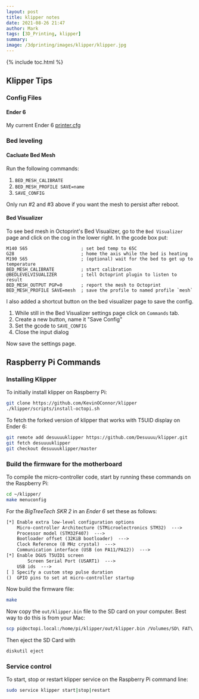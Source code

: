 ```yaml
---
layout: post
title: klipper notes
date: 2021-08-26 21:47
author: Mark
tags: [3D_Printing, klipper]
summary:
image: /3dprinting/images/klipper/klipper.jpg
---
```


{% include toc.html %}

## Klipper Tips

### Config Files

#### Ender 6

My current Ender 6 <a href="files/klipper/ender6_printer.cfg">printer.cfg <i class='fa fa-download'></i></a>

### Bed leveling

#### Cacluate Bed Mesh

Run the following commands:

1. `BED_MESH_CALIBRATE`
2. `BED_MESH_PROFILE SAVE=name`
3. `SAVE_CONFIG`

Only run #2 and #3 above if you want the mesh to persist after reboot.

#### Bed Visualizer

To see bed mesh in Octoprint's Bed Visualizer, go to the `Bed Visualizer` page and click on the cog in the lower right. In the gcode box put:

```gcode
M140 S65                    ; set bed temp to 65C
G28                         ; home the axis while the bed is heating
M190 S65                    ; (optional) wait for the bed to get up to temperature
BED_MESH_CALIBRATE          ; start calibration
@BEDLEVELVISUALIZER         ; tell Octoprint plugin to listen to result
BED_MESH_OUTPUT PGP=0       ; report the mesh to Octoprint
BED_MESH_PROFILE SAVE=mesh  ; save the profile to named profile `mesh`
```

I also added a shortcut button on the bed visualizer page to save the config.

1. While still in the Bed Visualizer settings page click on `Commands` tab.
2. Create a new button, name it "Save Config"
3. Set the gcode to `SAVE_CONFIG`
4. Close the input dialog

Now save the settings page.

## Raspberry Pi Commands

### Installing Klipper

To initially install klipper on Raspberry Pi:

```sh
git clone https://github.com/KevinOConnor/klipper
./klipper/scripts/install-octopi.sh
```

To fetch the forked version of klipper that works with T5UID display on Ender 6:

```sh
git remote add desuuuuklipper https://github.com/Desuuuu/klipper.git
git fetch desuuuuklipper
git checkout desuuuuklipper/master
```

### Build the firmware for the motherboard

To compile the micro-controller code, start by running these commands on the Raspberry Pi:

```sh
cd ~/klipper/
make menuconfig
```

For the _BigTreeTech SKR 2_ in an _Ender 6_ set these as follows:

```txt
[*] Enable extra low-level configuration options
    Micro-controller Architecture (STMicroelectronics STM32)  --->
    Processor model (STM32F407)  --->
    Bootloader offset (32KiB bootloader)  --->
    Clock Reference (8 MHz crystal)  --->
    Communication interface (USB (on PA11/PA12))  --->
[*] Enable DGUS T5UID1 screen
        Screen Serial Port (USART1)  --->
    USB ids  --->
[ ] Specify a custom step pulse duration
()  GPIO pins to set at micro-controller startup
```

Now build the firmware file:

```sh
make
```

Now copy the `out/klipper.bin` file to the SD card on your computer. Best way to do this is from your Mac:

```sh
scp pi@octopi.local:/home/pi/klipper/out/klipper.bin /Volumes/SD\ FAT\ 4GB/firmware.bin
```

Then eject the SD Card with

```sh
diskutil eject
```

### Service control

To start, stop or restart klipper service on the Raspberry Pi command line:

```sh
sudo service klipper start|stop|restart
```
